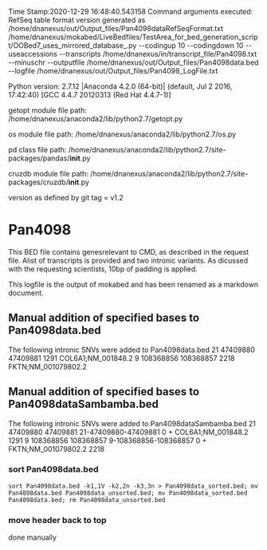Time Stamp:2020-12-29 16:48:40.543158
Command arguments executed:
RefSeq table format version generated as /home/dnanexus/out/Output_files/Pan4098dataRefSeqFormat.txt
/home/dnanexus/mokabed/LiveBedfiles/TestArea_for_bed_generation_script/OOBed7_uses_mirrored_database_.py --codingup 10 --codingdown 10 --useaccessions --transcripts /home/dnanexus/in/transcript_file/Pan4098.txt --minuschr --outputfile /home/dnanexus/out/Output_files/Pan4098data.bed --logfile /home/dnanexus/out/Output_files/Pan4098_LogFile.txt 

 Python version: 2.7.12 |Anaconda 4.2.0 (64-bit)| (default, Jul  2 2016, 17:42:40) 
[GCC 4.4.7 20120313 (Red Hat 4.4.7-1)]

 getopt module file path: /home/dnanexus/anaconda2/lib/python2.7/getopt.py

 os module file path: /home/dnanexus/anaconda2/lib/python2.7/os.py

 pd class file path: /home/dnanexus/anaconda2/lib/python2.7/site-packages/pandas/__init__.py

 cruzdb module file path: /home/dnanexus/anaconda2/lib/python2.7/site-packages/cruzdb/__init__.py

version as defined by git tag = v1.2

# Pan4098
This BED file contains genesrelevant to CMD, as described in the request file. Alist of transcripts is provided and two intronic variants.
As dicussed with the requesting scientists, 10bp of padding is applied.

This logfile is the output of mokabed and has been renamed as a markdown document.

## Manual addition of specified bases to Pan4098data.bed
The following intronic SNVs were added to Pan4098data.bed
21	47409880	47409881	1291										COL6A1;NM_001848.2
9	108368856	108368857	2218										FKTN;NM_001079802.2

## Manual addition of specified bases to Pan4098dataSambamba.bed
The following intronic SNVs were added to Pan4098dataSambamba.bed
21	47409880	47409881	21-47409880-47409881	0	+	COL6A1;NM_001848.2	1291
9	108368856	108368857	9-108368856-108368857	0	+	FKTN;NM_001079802.2	2218

### sort Pan4098data.bed
`sort Pan4098data.bed -k1,1V -k2,2n -k3,3n > Pan4098data_sorted.bed; mv Pan4098data.bed Pan4098data_unsorted.bed; mv Pan4098data_sorted.bed Pan4098data.bed; rm Pan4098data_unsorted.bed`

### move header back to top
done manually
